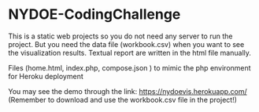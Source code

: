 # NYDOE-CodingChallenge
This is a static web projects so you do not need any server to run the project. But you need the data file (workbook.csv) when you want to see the visualization results. 
Textual report are written in the html file manually.

Files (home.html, index.php, compose.json ) to mimic the php environment for Heroku deployment

You may see the demo through the link: https://nydoevis.herokuapp.com/ (Remember to download and use the workbook.csv file in the project!)

